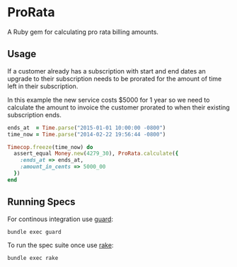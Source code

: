 # ProRata

A Ruby gem for calculating pro rata billing amounts.

## Usage

If a customer already has a subscription with start and end dates an upgrade to their subscription needs to be prorated for the amount of time left in their subscription.

In this example the new service costs $5000 for 1 year so we need to calculate the amount to invoice the customer prorated to when their existing subscription ends.

```ruby
ends_at  = Time.parse("2015-01-01 10:00:00 -0800")
time_now = Time.parse("2014-02-22 19:56:44 -0800")

Timecop.freeze(time_now) do
  assert_equal Money.new(4279_30), ProRata.calculate({
    :ends_at => ends_at,
    :amount_in_cents => 5000_00
  })
end
```

## Running Specs

For continous integration use [guard](https://github.com/guard/guard):

```bash
bundle exec guard
```

To run the spec suite once use [rake](https://github.com/jimweirich/rake):

```bash
bundle exec rake
```
